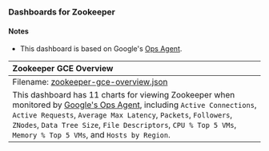### Dashboards for Zookeeper

#### Notes

- This dashboard is based on Google's [Ops Agent](https://cloud.google.com/stackdriver/docs/solutions/agents/ops-agent).


|Zookeeper GCE Overview|
|:------------------|
|Filename: [zookeeper-gce-overview.json](zookeeper-gce-overview.json)|
|This dashboard has 11 charts for viewing Zookeeper when monitored by [Google's Ops Agent](https://cloud.google.com/stackdriver/docs/solutions/agents/ops-agent/third-party/zookeeper#monitored-metrics), including `Active Connections`, `Active Requests`, `Average Max Latency`, `Packets`, `Followers`, `ZNodes`, `Data Tree Size`, `File Descriptors`,  `CPU % Top 5 VMs`, `Memory % Top 5 VMs`, and `Hosts by Region`.
